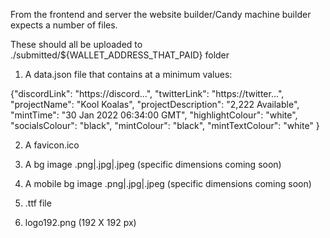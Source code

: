 From the frontend and server the website builder/Candy machine builder
expects a number of files. 

These should all be uploaded to ./submitted/${WALLET_ADDRESS_THAT_PAID} folder
1) A data.json file that contains at a minimum values:

{"discordLink":  "https://discord...",
"twitterLink": "https://twitter...", 
"projectName": "Kool Koalas", 
"projectDescription": "2,222 Available", 
"mintTime": "30 Jan 2022 06:34:00 GMT", 
"highlightColour": "white", 
"socialsColour": "black", 
"mintColour": "black", 
"mintTextColour": "white"
}

2) A favicon.ico 

3) A bg image .png|.jpg|.jpeg (specific dimensions coming soon)

4) A mobile bg image  .png|.jpg|.jpeg (specific dimensions coming soon)

5) .ttf file

6) logo192.png (192 X 192 px)